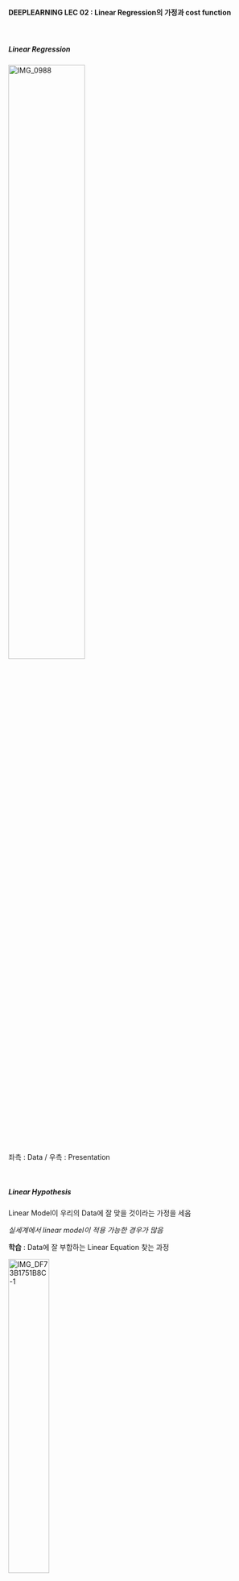 #### DEEPLEARNING LEC 02 : Linear Regression의 가정과 cost function

<br/>

##### Linear Regression

<img width="55%" src="https://user-images.githubusercontent.com/45492242/72896424-16b15b00-3d63-11ea-8e48-d7f5d16905c4.JPG" alt="IMG_0988" style="zoom: 100%;" />

좌측 : Data / 우측 : Presentation

<br/>

##### Linear Hypothesis

Linear Model이 우리의 Data에 잘 맞을 것이라는 가정을 세움

*실세계에서 linear model이 적용 가능한 경우가 많음*

**학습** : Data에 잘 부합하는 Linear Equation 찾는 과정

<img width="40%" src="https://user-images.githubusercontent.com/45492242/72896653-99d2b100-3d63-11ea-98dc-3c1d5e56feec.jpeg" alt="IMG_DF73B1751B8C-1" style="zoom:100%;" />



좌측의 각 선은 H(x) = Wx + b 로 표현된다.

선들 중 어느 선이 Data에 가장 잘 맞는지 판단할 수 있어야한다.

즉, 최선의 W(weight)와 b(bias)의 값을 찾아내야한다.

<br/>

<img width="40%" src="https://user-images.githubusercontent.com/45492242/72897374-2c278480-3d65-11ea-84b0-a6f8f7c7bc18.JPG" alt="IMG_D33C3AA4E44D-1" style="zoom:100%;" />

실제 data와 hypothesis 간의 거리를 측정하여 최선의 hypothesis (이전 그림의 line들 중에서) 를 찾아낸다.

<br/>

##### Cost Function (= Loss Function)

How fit the line to our training data를 측정하는 함수

<br/>

$$H(x)-y$$ : 가장 단순한 방식. 부호가 발생한다는 단점이 있다.

$$(H(x)-y)^2$$ : 가장 기본적인 방식. 부호가 없어서 편리하다. 

​					  	 차이가 작을 때 보다 차이가 클 때 더 많은 penalty를 부여할 수 있다.

<br/>

$$cost(W,b) = 1/m \sum_{i=1}^m (H(x_i)-y)^2  $$  *(m : training data set의 data 개수)*

<br/>

**Linear Regression 의 학습 목표 : ** $$cost(W,b)$$ 를 최소화 시키는 W, b의 값 찾는 것!